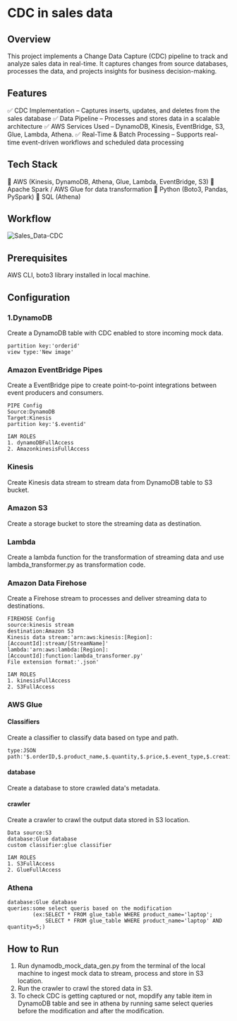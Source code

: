 # CDC in sales data
## Overview
This project implements a Change Data Capture (CDC) pipeline to track and analyze sales data in real-time. It captures changes from source databases, processes the data, and projects insights for business decision-making.
## Features
✅ CDC Implementation – Captures inserts, updates, and deletes from the sales database
✅ Data Pipeline – Processes and stores data in a scalable architecture
✅ AWS Services Used – DynamoDB, Kinesis, EventBridge, S3, Glue, Lambda, Athena.
✅ Real-Time & Batch Processing – Supports real-time event-driven workflows and scheduled data processing
## Tech Stack
🔹 AWS (Kinesis, DynamoDB, Athena, Glue, Lambda, EventBridge, S3)
🔹 Apache Spark / AWS Glue for data transformation
🔹 Python (Boto3, Pandas, PySpark)
🔹 SQL (Athena)
## Workflow
![Sales_Data-CDC](https://github.com/user-attachments/assets/c06bd4a5-fcb0-47a8-ac8c-d3520844c082)
## Prerequisites
AWS CLI, boto3 library installed in local machine.
## Configuration 
### 1.DynamoDB
Create a DynamoDB table with CDC enabled to store incoming mock data.
```
partition key:'orderid'
view type:'New image'
```
### Amazon EventBridge Pipes
Create a EventBridge pipe to create point-to-point integrations between event producers and consumers.
```
PIPE Config
Source:DynamoDB
Target:Kinesis
partition key:'$.eventid'

IAM ROLES
1. dynamoDBFullAccess
2. AmazonkinesisFullAccess
```
### Kinesis
Create Kinesis data stream to stream data from DynamoDB table to S3 bucket.
### Amazon S3
Create a storage bucket to store the streaming data as destination.
### Lambda
Create a lambda function for the transformation of streaming data and use lambda_transformer.py as transformation code.
### Amazon Data Firehose
Create a Firehose stream to processes and deliver streaming data to destinations.
```
FIREHOSE Config
source:kinesis stream
destination:Amazon S3
Kinesis data stream:'arn:aws:kinesis:[Region]:[AccountId]:stream/[StreamName]'
lambda:'arn:aws:lambda:[Region]:[AccountId]:function:lambda_transformer.py'
File extension format:'.json'

IAM ROLES
1. kinesisFullAccess
2. S3FullAccess
```
### AWS Glue
#### Classifiers
Create a classifier to classify data based on type and path.
```
type:JSON
path:'$.orderID,$.product_name,$.quantity,$.price,$.event_type,$.creation_time'
```
#### database
Create a database to store crawled data's metadata.
#### crawler
Create a crawler to crawl the output data stored in S3 location.
```
Data source:S3
database:Glue database
custom classifier:glue classifier

IAM ROLES
1. S3FullAccess
2. GlueFullAccess
```
### Athena
```
database:Glue database
queries:some select queris based on the modification
        (ex:SELECT * FROM glue_table WHERE product_name='laptop';
            SELECT * FROM glue_table WHERE product_name='laptop' AND quantity=5;)
```
## How to Run
1. Run dynamodb_mock_data_gen.py from the terminal of the local machine to ingest mock data to stream, process and store in S3 location.
2. Run the crawler to crawl the stored data in S3.
3. To check CDC is getting captured or not, mopdify any table item in DynamoDB table and see in athena by running same select queries before the modification and after the modification.


